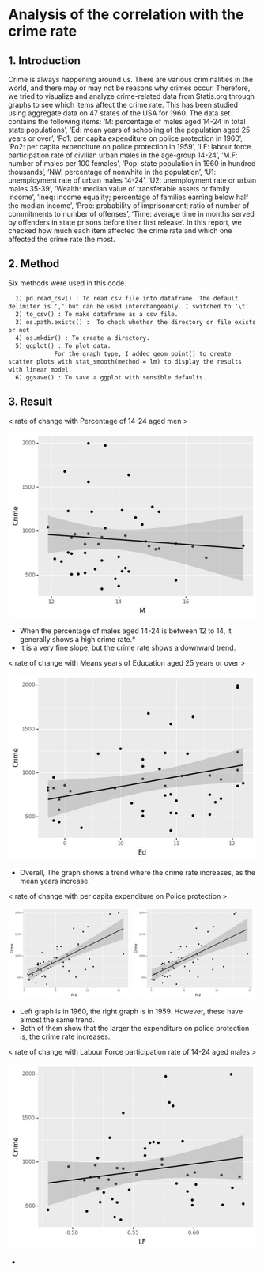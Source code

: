 # Analysis of the correlation with the crime rate


## 1. Introduction

   Crime is always happening around us. There are various criminalities in the world, and there may or may not be reasons why crimes occur. Therefore, we tried to visualize and analyze crime-related data from Statis.org through graphs to see which items affect the crime rate. This has been studied using aggregate data on 47 states of the USA for 1960. The data set contains the following items: ‘M: percentage of males aged 14-24 in total state populations’, ‘Ed: mean years of schooling of the population aged 25 years or over’, ‘Po1: per capita expenditure on police protection in 1960’, ‘Po2: per capita expenditure on police protection in 1959’, ‘LF: labour force participation rate of civilian urban males in the age-group 14-24’, ‘M.F: number of males per 100 females’, ‘Pop: state population in 1960 in hundred thousands’, ‘NW: percentage of nonwhite in the population’, ‘U1: unemployment rate of urban males 14-24’, ‘U2: unemployment rate or urban males 35-39’, ‘Wealth: median value of transferable assets or family income’, ‘Ineq: income equality; percentage of families earning below half the median income’, ‘Prob: probability of imprisonment; ratio of number of commitments to number of offenses’, ‘Time: average time in months served by offenders in state prisons before their first release’.
In this report, we checked how much each item affected the crime rate and which one affected the crime rate the most. 

## 2. Method

   Six methods were used in this code.
   
      1) pd.read_csv() : To read csv file into dataframe. The default delimiter is ',' but can be used interchangeably. I switched to '\t'.
      2) to_csv() : To make dataframe as a csv file.
      3) os.path.exists() :  To check whether the directory or file exists or not
      4) os.mkdir() : To create a directory.
      5) ggplot() : To plot data.
                 For the graph type, I added geom_point() to create scatter plots with stat_smooth(method = lm) to display the results with linear model.
      6) ggsave() : To save a ggplot with sensible defaults.

## 3. Result
   < rate of change with Percentage of 14-24 aged men >

   ![Alt text](https://github.com/SeogyeongHwang/Project/blob/8d31bf164e23d3a1715c8437ac26cc3dd609daef/Data_Analysis/USA_crime_stats/Plots/M.jpg)
   
   + When the percentage of males aged 14-24 is between 12 to 14, it generally shows a high crime rate.*
   + It is a very fine slope, but the crime rate shows a downward trend.


   < rate of change with Means years of Education aged 25 years or over >

   ![Alt text](https://github.com/SeogyeongHwang/Project/blob/a3ab64523fb51e5cc0d1c123a1de94c08c40ed83/Data_Analysis/USA_crime_stats/Plots/Ed.jpg)

   + Overall, The graph shows a trend where the crime rate increases, as the mean years increase.


   < rate of change with per capita expenditure on Police protection >

   <p float="left">
   <img src="https://github.com/SeogyeongHwang/Project/blob/a3ab64523fb51e5cc0d1c123a1de94c08c40ed83/Data_Analysis/USA_crime_stats/Plots/Po1.jpg" width="49%" height="50%">
   <img src="https://github.com/SeogyeongHwang/Project/blob/51299959a29601e91d2853c8fc5a040ce4c00e28/Data_Analysis/USA_crime_stats/Plots/Po2.jpg" width="49%" height="50%">
   </p>

   + Left graph is in 1960, the right graph is in 1959. However, these have almost the same trend.
   + Both of them show that the larger the expenditure on police protection is, the crime rate increases.


   < rate of change with Labour Force participation rate of 14-24 aged males >

   ![Alt text](https://github.com/SeogyeongHwang/Project/blob/18c1d8b9adfa01e50818b4cab62300e351f68261/Data_Analysis/USA_crime_stats/Plots/LF.jpg)

   + 
